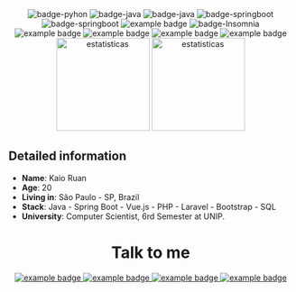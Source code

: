 <div align="center">
    <img src="https://img.shields.io/badge/Python-3776AB?style=for-the-badge&logo=python&logoColor=white" alt="badge-pyhon" style="vertical-align:top margin:6px 4px"/>
    <img src="https://img.shields.io/badge/Java-ED8B00?style=for-the-badge&logo=java&logoColor=white" alt="badge-java"/>
    <img src="https://img.shields.io/badge/PHP-777BB4?style=for-the-badge&logo=php&logoColor=white" alt="badge-java"/>
    <img src="https://img.shields.io/badge/Laravel-FF2D20?style=for-the-badge&logo=laravel&logoColor=white" alt="badge-springboot"/>
    <img src="https://img.shields.io/badge/Spring_Boot-F2F4F9?style=for-the-badge&logo=spring-boot" alt="badge-springboot"/>
    <img src="https://img.shields.io/badge/Bootstrap-563D7C?style=for-the-badge&logo=bootstrap&logoColor=white" alt="example badge" style="vertical-align:top margin:6px 4px"/>
    <img src="https://img.shields.io/badge/Insomnia-5849be?style=for-the-badge&logo=Insomnia&logoColor=white" alt="badge-Insomnia"/>
    <img src="https://img.shields.io/badge/MySQL-00000F?style=for-the-badge&logo=mysql&logoColor=white" alt="example badge" style="vertical-align:top margin:6px 4px"/>
    <img src="https://img.shields.io/badge/PostgreSQL-316192?style=for-the-badge&logo=postgresql&logoColor=white" alt="example badge" style="vertical-align:top margin:6px 4px"/>
    <img src="https://img.shields.io/badge/Windows-017AD7?style=for-the-badge&logo=windows&logoColor=white" alt="example badge" style="vertical-align:top margin:6px 4px"/>
    <img src="https://img.shields.io/badge/Linux-E34F26?style=for-the-badge&logo=linux&logoColor=black" alt="example badge" style="vertical-align:top margin:6px 4px"/>
</div>

<div align="center">
  <img height="165em" src="https://github-readme-stats.vercel.app/api?username=MTSKaioken&show_icons=true&theme=radical" alt="estatisticas" />

  <img height="165em" src="https://github-readme-stats.vercel.app/api/top-langs/?username=MTSKaioken&layout=compact&theme=radical" alt="estatisticas" />
</div>

## Detailed information

* **Name**: Kaio Ruan
* **Age**: 20
* **Living in**: São Paulo - SP, Brazil
* **Stack**: Java - Spring Boot - Vue.js - PHP - Laravel - Bootstrap - SQL
* **University**: Computer Scientist, 6rd Semester at UNIP.

<div align="center">
    <h1>Talk to me</h1>
    <a href="https://www.linkedin.com/in/mtskaioken/">
    <img src="https://img.shields.io/badge/LinkedIn-0077B5?style=for-the-badge&logo=linkedin&logoColor=white" alt="example badge" style="vertical-align:top margin:6px 4px">
    </a>  
    <a href="https://www.instagram.com/kaio.ruan73/">
    <img src="https://img.shields.io/badge/Instagram-E4405F?style=for-the-badge&logo=instagram&logoColor=white" alt="example badge" style="vertical-align:top margin:6px 4px">
    </a>  
    <a href="https://api.whatsapp.com/send?phone=5511981667180&text=HelloWorld!🖖">
    <img src="https://img.shields.io/badge/WhatsApp-25D366?style=for-the-badge&logo=whatsapp&logoColor=white" alt="example badge" style="vertical-align:top margin:6px 4px">
    </a>
    <a href="mailto:kaio.martins2@aluno.unip.br?subject=Contratado!">
    <img src="https://img.shields.io/badge/Microsoft_Outlook-0078D4?style=for-the-badge&logo=microsoft-outlook&logoColor=white" alt="example badge" style="vertical-align:top margin:6px 4px">
    </a>    
</div>
